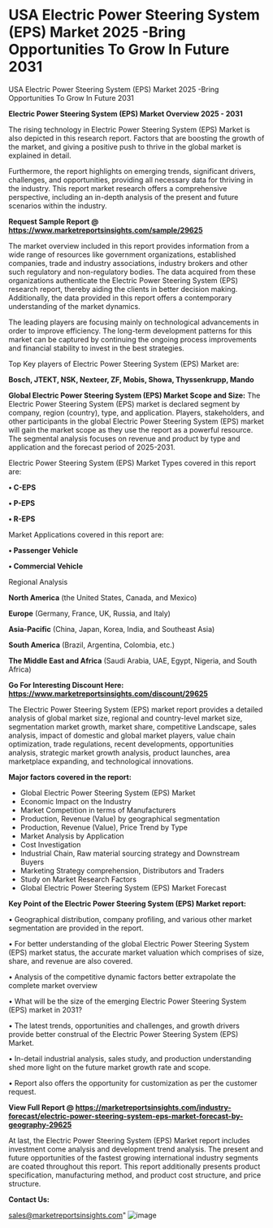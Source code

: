 # USA Electric Power Steering System (EPS) Market 2025 -Bring Opportunities To Grow In Future 2031
USA Electric Power Steering System (EPS) Market 2025 -Bring Opportunities To Grow In Future 2031

<Strong> Electric Power Steering System (EPS) Market Overview 2025 - 2031</strong>

The rising technology in Electric Power Steering System (EPS) Market is also depicted in this research report. Factors that are boosting the growth of the market, and giving a positive push to thrive in the global market is explained in detail.

Furthermore, the report highlights on emerging trends, significant drivers, challenges, and opportunities, providing all necessary data for thriving in the industry. This report market research offers a comprehensive perspective, including an in-depth analysis of the present and future scenarios within the industry.

<strong>Request Sample Report @ <a href=https://www.marketreportsinsights.com/sample/29625>https://www.marketreportsinsights.com/sample/29625</a></strong>

The market overview included in this report provides information from a wide range of resources like government organizations, established companies, trade and industry associations, industry brokers and other such regulatory and non-regulatory bodies. The data acquired from these organizations authenticate the Electric Power Steering System (EPS) research report, thereby aiding the clients in better decision making. Additionally, the data provided in this report offers a contemporary understanding of the market dynamics.

The leading players are focusing mainly on technological advancements in order to improve efficiency. The long-term development patterns for this market can be captured by continuing the ongoing process improvements and financial stability to invest in the best strategies.

Top Key players of Electric Power Steering System (EPS) Market are:

<strong>Bosch, JTEKT, NSK, Nexteer, ZF, Mobis, Showa, Thyssenkrupp, Mando</strong>

<strong><b>Global Electric Power Steering System (EPS) Market Scope and Size:</b></strong>
The Electric Power Steering System (EPS) market is declared segment by company, region (country), type, and application. Players, stakeholders, and other participants in the global Electric Power Steering System (EPS) market will gain the market scope as they use the report as a powerful resource. The segmental analysis focuses on revenue and product by type and application and the forecast period of 2025-2031.

Electric Power Steering System (EPS) Market Types covered in this report are:

<strong>• C-EPS

• P-EPS

• R-EPS</strong>

Market Applications covered in this report are:

<strong>• Passenger Vehicle

• Commercial Vehicle</strong> 

Regional Analysis

<strong>North America</strong> (the United States, Canada, and Mexico)

<strong>Europe</strong> (Germany, France, UK, Russia, and Italy)

<strong>Asia-Pacific</strong> (China, Japan, Korea, India, and Southeast Asia)

<strong>South America</strong> (Brazil, Argentina, Colombia, etc.)

<strong>The Middle East and Africa</strong> (Saudi Arabia, UAE, Egypt, Nigeria, and South Africa)

<strong>Go For Interesting Discount Here: <a href=https://www.marketreportsinsights.com/discount/29625>https://www.marketreportsinsights.com/discount/29625</a></strong>

The Electric Power Steering System (EPS) market report provides a detailed analysis of global market size, regional and country-level market size, segmentation market growth, market share, competitive Landscape, sales analysis, impact of domestic and global market players, value chain optimization, trade regulations, recent developments, opportunities analysis, strategic market growth analysis, product launches, area marketplace expanding, and technological innovations.

<strong><b>Major factors covered in the report:</b></strong>
<ul>
  <li>Global Electric Power Steering System (EPS) Market </li>
  <li>Economic Impact on the Industry</li>
  <li>Market Competition in terms of Manufacturers</li>
  <li>Production, Revenue (Value) by geographical segmentation</li>
  <li>Production, Revenue (Value), Price Trend by Type</li>
  <li>Market Analysis by Application</li>
  <li>Cost Investigation</li>
  <li>Industrial Chain, Raw material sourcing strategy and Downstream Buyers</li>
  <li>Marketing Strategy comprehension, Distributors and Traders</li>
  <li>Study on Market Research Factors</li>
  <li>Global Electric Power Steering System (EPS) Market Forecast</li>
</ul>

<strong><b>Key Point of the Electric Power Steering System (EPS) Market report:</b></strong>

• Geographical distribution, company profiling, and various other market segmentation are provided in the report.

• For better understanding of the global Electric Power Steering System (EPS) market status, the accurate market valuation which comprises of size, share, and revenue are also covered.

• Analysis of the competitive dynamic factors better extrapolate the complete market overview

• What will be the size of the emerging Electric Power Steering System (EPS) market in 2031?

• The latest trends, opportunities and challenges, and growth drivers provide better construal of the Electric Power Steering System (EPS) Market.

• In-detail industrial analysis, sales study, and production understanding shed more light on the future market growth rate and scope.

• Report also offers the opportunity for customization as per the customer request.

<strong><b>View Full Report @ <a href=https://marketreportsinsights.com/industry-forecast/electric-power-steering-system-eps-market-forecast-by-geography-29625>https://marketreportsinsights.com/industry-forecast/electric-power-steering-system-eps-market-forecast-by-geography-29625</a></b></strong>


At last, the Electric Power Steering System (EPS) Market report includes investment come analysis and development trend analysis. The present and future opportunities of the fastest growing international industry segments are coated throughout this report. This report additionally presents product specification, manufacturing method, and product cost structure, and price structure.

<strong>Contact Us:</strong>

sales@marketreportsinsights.com"
![image](https://github.com/user-attachments/assets/2499745c-d2da-4452-9c94-967a5d3940dd)
